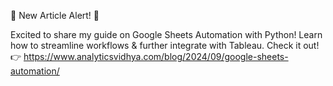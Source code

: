 🚀 New Article Alert! 🚀

Excited to share my guide on Google Sheets Automation with Python! Learn how to streamline workflows & further integrate with Tableau. Check it out! 👉 https://www.analyticsvidhya.com/blog/2024/09/google-sheets-automation/

